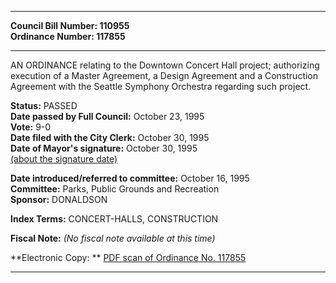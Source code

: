 * * * * *  
  
**Council Bill Number: [](#h0)[](#h2)110955**   
**Ordinance Number: 117855**  
  
* * * * *  
  
AN ORDINANCE relating to the Downtown Concert Hall project; authorizing execution of a Master Agreement, a Design Agreement and a Construction Agreement with the Seattle Symphony Orchestra regarding such project.  
  
**Status:** PASSED   
**Date passed by Full Council:** October 23, 1995   
**Vote:** 9-0   
**Date filed with the City Clerk:** October 30, 1995   
**Date of Mayor's signature:** October 30, 1995   
[(about the signature date)](/~public/approvaldate.htm)   
  
  
**Date introduced/referred to committee:** October 16, 1995   
**Committee:** Parks, Public Grounds and Recreation   
**Sponsor:** DONALDSON   
  
**Index Terms:** CONCERT-HALLS, CONSTRUCTION  
  
**Fiscal Note:** *(No fiscal note available at this time)*  
  
**Electronic Copy: ** [PDF scan of Ordinance No. 117855](/~archives/Ordinances/Ord_117855.pdf)  
  
* * * * *  
